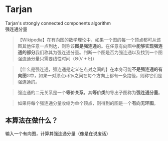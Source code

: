 # Tarjan
Tarjan's strongly connected components algorithm  
强连通分量

> 【Wikipedia】在有向图的数学理论中，如果一个图的每一个顶点都可从该图其他任意一点到达，则称该**图是强连通**的。在任意有向图中**能够实现强连通的部分**我们称其为强连通分量。判断一个图是否为强连通以及找到一个图强连通分量只需要线性时间（Θ(V + E)）

> 【什么是强连通，强连通是定义在点对之间的】在本身可能**不是强连通的有向图**G中，如果一对顶点u和v之间在每个方向上都有一条路径，则称它们是强连通的。

> 强连通的二元关系是一个**等价关系**，其**等价类**的导出子图称为**强连通分量**。

> 如果将每个强连通分量收缩为单个顶点，则得到的图是一个**有向无环图**。

## 本算法在做什么？

输入一个有向图，计算其强连通分量（像是在说废话）